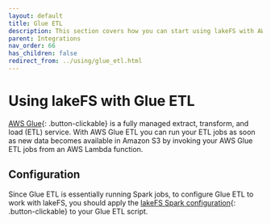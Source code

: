 ```yaml
---
layout: default
title: Glue ETL 
description: This section covers how you can start using lakeFS with AWS Glue ETL.
parent: Integrations
nav_order: 66
has_children: false
redirect_from: ../using/glue_etl.html
---
```


# Using lakeFS with Glue ETL
[AWS Glue](https://docs.aws.amazon.com/glue/latest/dg/what-is-glue.html){: .button-clickable} is a fully managed extract, transform, and load (ETL) service. With AWS Glue ETL you can run your ETL jobs as soon as new data becomes available in Amazon S3 by invoking your AWS Glue ETL jobs from an AWS Lambda function.

## Configuration
Since Glue ETL is essentially running Spark jobs, to configure Glue ETL to work with lakeFS, you should apply the [lakeFS Spark configuration](spark.md#configuration){: .button-clickable} to your Glue ETL script.   
